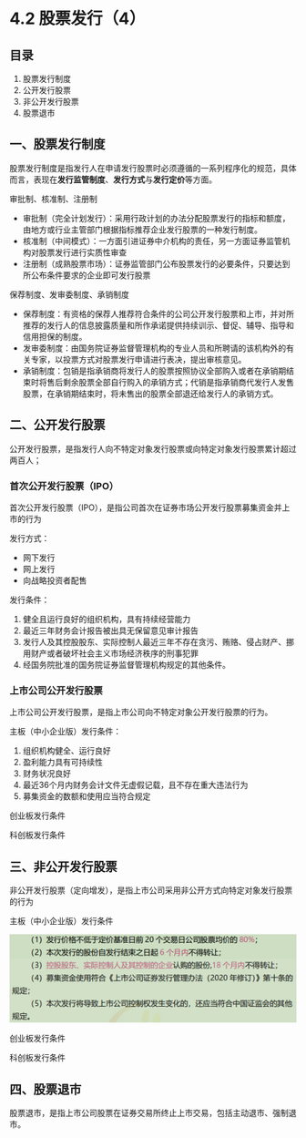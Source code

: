 # 4.2 股票发行（4）

## 目录

1. 股票发行制度
2. 公开发行股票
3. 非公开发行股票
4. 股票退市



## 一、股票发行制度

股票发行制度是指发行人在申请发行股票时必须遵循的一系列程序化的规范，具体而言，表现在**发行监管制度**、**发行方式**与**发行定价**等方面。

审批制、核准制、注册制

* 审批制（完全计划发行）：采用行政计划的办法分配股票发行的指标和额度，由地方或行业主管部门根据指标推荐企业发行股票的一种发行制度。
* 核准制（中间模式）：一方面引进证券中介机构的责任，另一方面证券监管机构对股票发行进行实质性审查
* 注册制（成熟股票市场）：证券监管部门公布股票发行的必要条件，只要达到所公布条件要求的企业即可发行股票

保荐制度、发审委制度、承销制度

* 保荐制度：有资格的保荐人推荐符合条件的公司公开发行股票和上市，并对所推荐的发行人的信息披露质量和所作承诺提供持续训示、督促、辅导、指导和信用担保的制度。
* 发审委制度：由国务院证券监督管理机构的专业人员和所聘请的该机构外的有关专家，以投票方式对股票发行申请进行表决，提出审核意见。
* 承销制度：包销是指承销商将发行人的股票按照协议全部购入或者在承销期结束时将售后剩余股票全部自行购入的承销方式；代销是指承销商代发行人发售股票，在承销期结束时，将未售出的股票全部退还给发行人的承销方式。



## 二、公开发行股票

公开发行股票，是指发行人向不特定对象发行股票或向特定对象发行股票累计超过两百人；

### 首次公开发行股票（IPO）

首次公开发行股票（IPO），是指公司首次在证券市场公开发行股票募集资金并上市的行为

发行方式：

* 网下发行
* 网上发行
* 向战略投资者配售

发行条件：

1. 健全且运行良好的组织机构，具有持续经营能力
2. 最近三年财务会计报告被出具无保留意见审计报告
3. 发行人及其控股股东、实际控制人最近三年不存在贪污、贿赂、侵占财产、挪用财产或者破坏社会主义市场经济秩序的刑事犯罪
4. 经国务院批准的国务院证券监督管理机构规定的其他条件。

### 上市公司公开发行股票

上市公司公开发行股票，是指上市公司向不特定对象公开发行股票的行为。

主板（中小企业版）发行条件：

1. 组织机构健全、运行良好
2. 盈利能力具有可持续性
3. 财务状况良好
4. 最近36个月内财务会计文件无虚假记载，且不存在重大违法行为
5. 募集资金的数额和使用应当符合规定

创业板发行条件

科创板发行条件



## 三、非公开发行股票

非公开发行股票（定向增发），是指上市公司采用非公开方式向特定对象发行股票的行为

主板（中小企业版）发行条件

![image-20230517234144362](image-20230517234144362.png)

创业板发行条件

科创板发行条件



## 四、股票退市

股票退市，是指上市公司股票在证券交易所终止上市交易，包括主动退市、强制退市。



